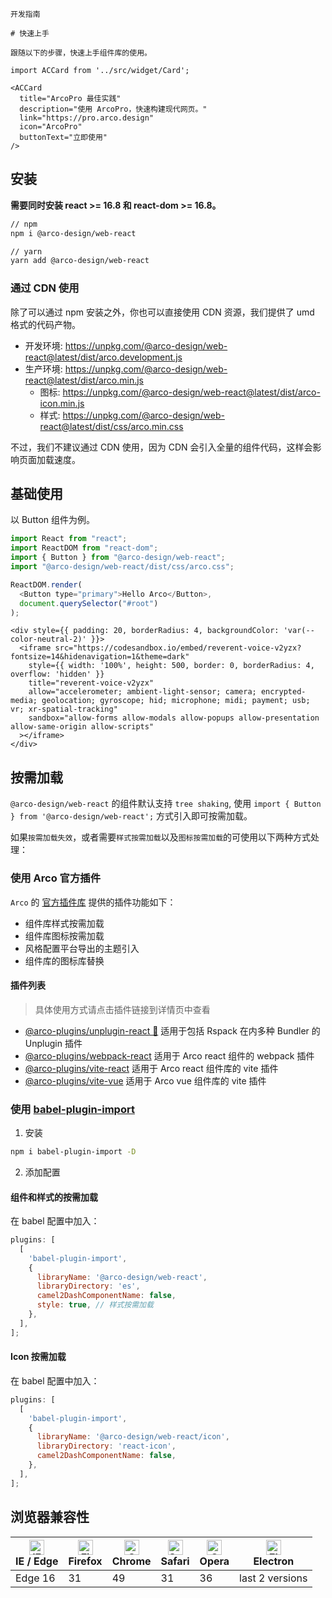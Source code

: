 `````
开发指南

# 快速上手

跟随以下的步骤，快速上手组件库的使用。
`````

```js:react
import ACCard from '../src/widget/Card';

<ACCard
  title="ArcoPro 最佳实践"
  description="使用 ArcoPro，快速构建现代网页。"
  link="https://pro.arco.design"
  icon="ArcoPro"
  buttonText="立即使用"
/>
```

## 安装

**需要同时安装 react >= 16.8 和 react-dom >= 16.8。**

```bash
// npm
npm i @arco-design/web-react

// yarn
yarn add @arco-design/web-react
```

### 通过 CDN 使用

除了可以通过 npm 安装之外，你也可以直接使用 CDN 资源，我们提供了 umd 格式的代码产物。

* 开发环境: https://unpkg.com/@arco-design/web-react@latest/dist/arco.development.js
* 生产环境: https://unpkg.com/@arco-design/web-react@latest/dist/arco.min.js
  * 图标: https://unpkg.com/@arco-design/web-react@latest/dist/arco-icon.min.js
  * 样式: https://unpkg.com/@arco-design/web-react@latest/dist/css/arco.min.css

不过，我们不建议通过 CDN 使用，因为 CDN 会引入全量的组件代码，这样会影响页面加载速度。

## 基础使用

以 Button 组件为例。

```js
import React from "react";
import ReactDOM from "react-dom";
import { Button } from "@arco-design/web-react";
import "@arco-design/web-react/dist/css/arco.css";

ReactDOM.render(
  <Button type="primary">Hello Arco</Button>,
  document.querySelector("#root")
);
```

```js:react
<div style={{ padding: 20, borderRadius: 4, backgroundColor: 'var(--color-neutral-2)' }}>
  <iframe src="https://codesandbox.io/embed/reverent-voice-v2yzx?fontsize=14&hidenavigation=1&theme=dark"
    style={{ width: '100%', height: 500, border: 0, borderRadius: 4, overflow: 'hidden' }}
    title="reverent-voice-v2yzx"
    allow="accelerometer; ambient-light-sensor; camera; encrypted-media; geolocation; gyroscope; hid; microphone; midi; payment; usb; vr; xr-spatial-tracking"
    sandbox="allow-forms allow-modals allow-popups allow-presentation allow-same-origin allow-scripts"
  ></iframe>
</div>
```

## 按需加载

`@arco-design/web-react` 的组件默认支持 `tree shaking`, 使用 `import { Button } from '@arco-design/web-react';` 方式引入即可按需加载。

如果`按需加载失效`，或者需要`样式按需加载`以及`图标按需加载`的可使用以下两种方式处理：

### 使用 Arco 官方插件

`Arco` 的 [官方插件库](https://github.com/arco-design/arco-plugins) 提供的插件功能如下：

- 组件库样式按需加载
- 组件库图标按需加载
- 风格配置平台导出的主题引入
- 组件库的图标库替换

#### 插件列表

> 具体使用方式请点击插件链接到详情页中查看

  - [@arco-plugins/unplugin-react 🚧](https://github.com/arco-design/arco-plugins/blob/main/packages/unplugin-react/README.zh-CN.md) 适用于包括 Rspack 在内多种 Bundler 的 Unplugin 插件
  - [@arco-plugins/webpack-react](https://github.com/arco-design/arco-plugins/blob/main/packages/plugin-webpack-react/README.zh-CN.md) 适用于 Arco react 组件的 webpack 插件
  - [@arco-plugins/vite-react](https://github.com/arco-design/arco-plugins/blob/main/packages/plugin-vite-react/README.zh-CN.md) 适用于 Arco react 组件库的 vite 插件
  - [@arco-plugins/vite-vue](https://github.com/arco-design/arco-plugins/blob/main/packages/plugin-vite-vue/README.zh-CN.md) 适用于 Arco vue 组件库的 vite 插件

### 使用 [babel-plugin-import](https://www.npmjs.com/package/babel-plugin-import)

1. 安装

```bash
npm i babel-plugin-import -D
```
2. 添加配置

#### 组件和样式的按需加载

在 babel 配置中加入：

```js
plugins: [
  [
    'babel-plugin-import',
    {
      libraryName: '@arco-design/web-react',
      libraryDirectory: 'es',
      camel2DashComponentName: false,
      style: true, // 样式按需加载
    },
  ],
];
```

#### Icon 按需加载

在 babel 配置中加入：

```js
plugins: [
  [
    'babel-plugin-import',
    {
      libraryName: '@arco-design/web-react/icon',
      libraryDirectory: 'react-icon',
      camel2DashComponentName: false,
    },
  ],
];
```

## 浏览器兼容性

| [<img src="https://p1-arco.byteimg.com/tos-cn-i-uwbnlip3yd/08095282566ac4e0fd98f89aed934b65.png~tplv-uwbnlip3yd-png.png" alt="IE / Edge" width="24px" height="24px" />](http://godban.github.io/browsers-support-badges/)<br/>IE / Edge | [<img src="https://p1-arco.byteimg.com/tos-cn-i-uwbnlip3yd/40ad73571879dd8d9fd3fd524e0e45a4.png~tplv-uwbnlip3yd-png.png" alt="Firefox" width="24px" height="24px" />](http://godban.github.io/browsers-support-badges/)<br/>Firefox | [<img src="https://p1-arco.byteimg.com/tos-cn-i-uwbnlip3yd/4f59d35f6d6837b042c8badd95871b1d.png~tplv-uwbnlip3yd-png.png" alt="Chrome" width="24px" height="24px" />](http://godban.github.io/browsers-support-badges/)<br/>Chrome | [<img src="https://p1-arco.byteimg.com/tos-cn-i-uwbnlip3yd/eee2667f837a9c2ed531805850bf43ec.png~tplv-uwbnlip3yd-png.png" alt="Safari" width="24px" height="24px" />](http://godban.github.io/browsers-support-badges/)<br/>Safari | [<img src="https://p1-arco.byteimg.com/tos-cn-i-uwbnlip3yd/3240334d3967dd263c8f4cdd2d93c525.png~tplv-uwbnlip3yd-png.png" alt="Opera" width="24px" height="24px" />](http://godban.github.io/browsers-support-badges/)<br/>Opera | [<img src="https://p1-arco.byteimg.com/tos-cn-i-uwbnlip3yd/f2454685df95a1a557a61861c5bec256.png~tplv-uwbnlip3yd-png.png" alt="Electron" width="24px" height="24px" />](http://godban.github.io/browsers-support-badges/)<br/>Electron |
| --------- | --------- | --------- | --------- | --------- | --------- |
| Edge 16| 31| 49 | 31 | 36 | last 2 versions |

